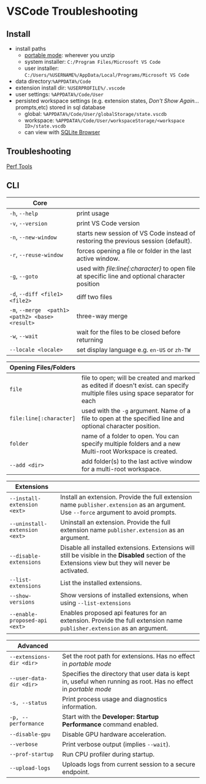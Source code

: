 # VSCode Troubleshooting

## Install

- install paths
  - [portable mode](https://code.visualstudio.com/docs/editor/portable): wherever you unzip
  - system installer: `C:/Program Files/Microsoft VS Code`
  - user installer: `C:/Users/%USERNAME%/AppData/Local/Programs/Microsoft VS Code`
- data directory:`%APPDATA%/Code`
- extension install dir: `%USERPROFILE%/.vscode`
- user settings: `%APPDATA%/Code/User`
- persisted workspace settings (e.g. extension states, _Don't Show Again..._ prompts,etc) stored in sql database
  - global: `%APPDATA%/Code/User/globalStorage/state.vscdb`
  - workspace: `%APPDATA%/Code/User/workspaceStorage/<workspace ID>/state.vscdb`
  - can view with [SQLite Browser](https://sqlitebrowser.org/)

## Troubleshooting

[Perf Tools](https://github.com/microsoft/vscode/wiki/%5BDEV%5D-Perf-Tools-for-VS-Code-Development)

## CLI

|**Core**||
|----|--|
|`-h`, `--help`|print usage|
|`-v`, `--version`|print VS Code version|
|`-n`, `--new-window`|starts new session of VS Code instead of restoring the previous session (default).|
|`-r`, `--reuse-window`|forces opening a file or folder in the last active window.|
|`-g`, `--goto`|used with _file:line{:character}_ to open file at specific line and optional character position|
|`-d`, `--diff <file1> <file2>`|diff two files|
|`-m`, `--merge  <path1> <path2> <base> <result>`|three-way merge|
|`-w`, `--wait`|wait for the files to be closed before returning|
|`--locale <locale>`|set display language e.g. `en-US` or `zh-TW`|

|**Opening Files/Folders**||
|---------------------|--|
|`file`|file to open; will be created and marked as edited if doesn't exist. can specify multiple files using space separator for each|
|`file:line[:character]`|used with the `-g` argument. Name of a file to open at the specified line and optional character position.|
|`folder`|name of a folder to open. You can specify multiple folders and a new Multi-root Workspace is created.|
|`--add <dir>`|add folder(s) to the last active window for a multi-root workspace.|

|**Extensions**||
|----------|--|
|`--install-extension <ext>`|Install an extension. Provide the full extension name `publisher.extension` as an argument. Use `--force` argument to avoid prompts.|
|`--uninstall-extension <ext>`|Uninstall an extension. Provide the full extension name `publisher.extension` as an argument.|
|`--disable-extensions`|Disable all installed extensions. Extensions will still be visible in the **Disabled** section of the Extensions view but they will never be activated.|
|`--list-extensions`|List the installed extensions.|
|`--show-versions`|Show versions of installed extensions, when using `--list-extensions`|
|`--enable-proposed-api <ext>`|Enables proposed api features for an extension. Provide the full extension name `publisher.extension` as an argument.|

|**Advanced**||
|--------|--|
|`--extensions-dir <dir>`|Set the root path for extensions. Has no effect in _portable mode_|
|`--user-data-dir <dir>`|Specifies the directory that user data is kept in, useful when running as root. Has no effect in _portable mode_|
|`-s, --status`|Print process usage and diagnostics information.|
|`-p, --performance`|Start with the **Developer: Startup Performance** command enabled.|
|`--disable-gpu`|Disable GPU hardware acceleration.|
|`--verbose`|Print verbose output (implies `--wait`).|
|`--prof-startup`|Run CPU profiler during startup.|
|`--upload-logs`|Uploads logs from current session to a secure endpoint.|
